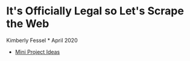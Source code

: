 # It's Officially Legal so Let's Scrape the Web
Kimberly Fessel * April 2020

- [Mini Project Ideas](mini_project_ideas.md)
